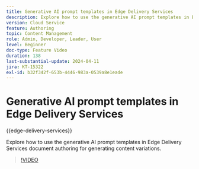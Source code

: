 ```yaml
---
title: Generative AI prompt templates in Edge Delivery Services
description: Explore how to use the generative AI prompt templates in Edge Delivery Services document authoring for generating content variations.
version: Cloud Service
feature: Authoring
topic: Content Management
role: Admin, Developer, Leader, User
level: Beginner
doc-type: Feature Video
duration: 138
last-substantial-update: 2024-04-11
jira: KT-15322
exl-id: b32f342f-653b-4446-983a-0539a8e1eade
---
```

# Generative AI prompt templates in Edge Delivery Services

{{edge-delivery-services}}

Explore how to use the generative AI prompt templates in Edge Delivery Services document authoring for generating content variations.

>[!VIDEO](https://video.tv.adobe.com/v/3428307/?learn=on)

